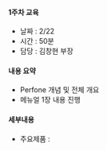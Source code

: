 #### 1주차 교육 
- 날짜 : 2/22
- 시간 : 50분
- 담당 : 김창현 부장

#### 내용 요약 
- Perfone 개념 및 전체 개요 
- 메뉴얼 1장 내용 진행



#### 세부내용
- 주요제품 : 